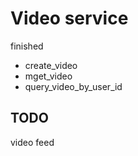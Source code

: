 # Video service

finished

- create_video
- mget_video
- query_video_by_user_id

## TODO

video feed